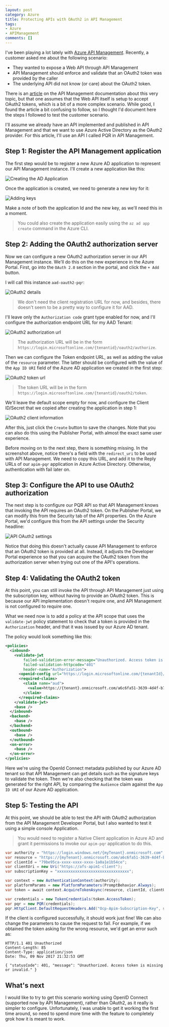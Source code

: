 ```yaml
---
layout: post
category: Azure
title: Protecting APIs with OAuth2 in API Management
tags:
- Azure
- APIManagement
comments: []
---
```

I've been playing a lot lately with [Azure API Management](https://docs.microsoft.com/en-us/azure/api-management/api-management-key-concepts).
Recently, a customer asked me about the following scenario:

* They wanted to expose a Web API through API Management
* API Management should enforce and validate that an OAuth2 token was provided by the caller
* The underlying API did not know (or care) about the OAuth2 token.

There is an [article](https://docs.microsoft.com/en-us/azure/api-management/api-management-howto-protect-backend-with-aad)
on the API Management documentation about this very topic, but that one assumes that the Web API itself is setup
to accept OAuth2 tokens, which is a bit of a more complex scenario. While good, I found the article a bit confusing to
follow, so I thought I'd document here the steps I followed to test the customer scenario.

I'll assume we already have an API implemented and published in API Management and that we want to use
Azure Active Directory as the OAuth2 provider. For this article, I'll use an API I called PQR in API Management.

## Step 1: Register the API Management application

The first step would be to register a new Azure AD application to represent our API Management instance.
I'll create a new application like this:

![Creating the AD Application]({{site.images_base}}/2017/apim-oauth-1.png)

Once the application is created, we need to generate a new key for it:

![Adding keys]({{site.images_base}}/2017/apim-oauth-2.png)

Make a note of both the application Id and the new key, as we'll need this in a moment.

> You could also create the application easily using the `az ad app create` command in the
> Azure CLI.

## Step 2: Adding the OAuth2 authorization server

Now we can configure a new OAuth2 authorization server in our API Management instance. We'll do this on the
new experience in the Azure Portal. First, go into the `OAuth 2.0` section in the portal, and click
the `+ Add` button.

I will call this instance `aad-oauth2-pqr`:

![OAuth2 details]({{site.images_base}}/2017/apim-oauth-3.png)

> We don't need the client registration URL for now, and besides, there doesn't seem to be a pretty
> way to configure it for AAD.

I'll leave only the `Authorization code` grant type enabled for now, and I'll configure
the authorization endpoint URL for my AAD Tenant:

![OAuth2 authorization url]({{site.images_base}}/2017/apim-oauth-4.png)

> The authorization URL will be in the form `https://login.microsoftonline.com/{tenantid}/oauth2/authorize`.

Then we can configure the Token endpoint URL, as well as adding the value of the `resource` parameter.
The latter should be configured with the value of the `App ID URI` field of the Azure AD application
we created in the first step:

![OAuth2 token url]({{site.images_base}}/2017/apim-oauth-5.png)

> The token URL will be in the form `https://login.microsoftonline.com/{tenantid}/oauth2/token`.

We'll leave the default scope empty for now, and configure the Client ID/Secret that we copied
after creating the application in step 1:

![OAuth2 client information]({{site.images_base}}/2017/apim-oauth-6.png)

After this, just click the `Create` button to save the changes. Note that you can also do this
using the Publisher Portal, with almost the exact same user experience.

Before moving on to the next step, there is something missing. In the screenshot above, notice there's
a field with the `redirect_uri` to be used with API Management. We need to copy this URL, and
add it to the Reply URLs of our `apim-pqr` application in Azure Active Directory. Otherwise, authentication
with fail later on.

## Step 3: Configure the API to use OAuth2 authorization

The next step is to configure our PQR API so that API Management knows that invoking the API
requires an OAuth2 token. On the Publisher Portal, we can modify this from the Security tab
of the API properties. On the Azure Portal, we'd configure this from the API settings under
the Security headline:

![API OAuth2 settings]({{site.images_base}}/2017/apim-oauth-7.png)

Notice that doing this doesn't actually cause API Management to enforce that an OAuth2 token
is provided at all. Instead, it adjusts the Developer Portal experience so that you can acquire
the OAuth2 token from the authorization server when trying out one of the API's operations.

## Step 4: Validating the OAuth2 token

At this point, you can still invoke the API through API Management just using the subscription key,
without having to provide an OAuth2 token. This is because our API implementation doesn't require one,
and API Management is not configured to require one.

What we need now is to add a policy at the API scope that uses the `validate-jwt` policy statement
to check that a token is provided in the `Authorization` header, and that it was issued by our
Azure AD tenant.

The policy would look something like this:

```xml
<policies>
  <inbound>
    <validate-jwt 
        failed-validation-error-message="Unauthorized. Access token is missing or invalid."
        failed-validation-httpcode="401"
        header-name="Authorization">
      <openid-config url="https://login.microsoftonline.com/{tenantId}/.well-known/openid-configuration" />
      <required-claims>
        <claim name="aud">
          <value>https://{tenant}.onmicrosoft.com/a6c6fa51-3639-4d4f-b7d6-1f3c03c78227</value>
        </claim>
      </required-claims>
    </validate-jwt>
    <base />
  </inbound>
  <backend>
    <base />
  </backend>
  <outbound>
    <base />
  </outbound>
  <on-error>
    <base />
  </on-error>
</policies>
```

Here we're using the OpenId Connect metadata published by our Azure AD tenant so that API Management
can get details such as the signature keys to validate the token. Then we're also checking that the
token was generated for the right API, by comparing the `Audience` claim against the `App ID URI`
of our Azure AD application.

## Step 5: Testing the API

At this point, we should be able to test the API with OAuth2 authorization from the API Management
Developer Portal, but I also wanted to test it using a simple console Application.

> You would need to register a Native Client application in Azure AD and grant it permissions
> to invoke our `apim-pqr` application to do this.

```c#
var authority = "https://login.windows.net/{myTenant}.onmicrosoft.com";
var resource = "https://{myTenant}.onmicrosoft.com/a6c6fa51-3639-4d4f-b7d6-1f3c03c78227";
var clientId = "79be95ca-xxxx-xxxx-xxxx-1a0a1e1b54ce";
var clientUri = new Uri("https://afs-apim1-client");
var subscriptionKey = "xxxxxxxxxxxxxxxxxxxxxxxxxxxxxxxx";

var context = new AuthenticationContext(authority);
var platformParams = new PlatformParameters(PromptBehavior.Always);
var token = await context.AcquireTokenAsync(resource, clientId, clientUri, platformParams);

var credentials = new TokenCredentials(token.AccessToken);
var pqr = new PQR(credentials);
pqr.HttpClient.DefaultRequestHeaders.Add("Ocp-Apim-Subscription-Key", subscriptionKey);
```

If the client is configured successfully, it should work just fine! We can also change the parameters to
cause the request to fail. For example, if we obtained the token asking for the wrong resource, we'd get
an error such as:

```text
HTTP/1.1 401 Unauthorized
Content-Length: 85
Content-Type: application/json
Date: Thu, 09 Nov 2017 21:32:53 GMT

{ "statusCode": 401, "message": "Unauthorized. Access token is missing or invalid." }
```

## What's next

I would like to try to get this scenario working using OpenID Connect (supported now by API Management),
rather than OAuth2, as it really is simpler to configure. Unfortunately, I was unable to get it working
the first time around, so need to spend more time with the feature to completely grok how it is meant
to work.